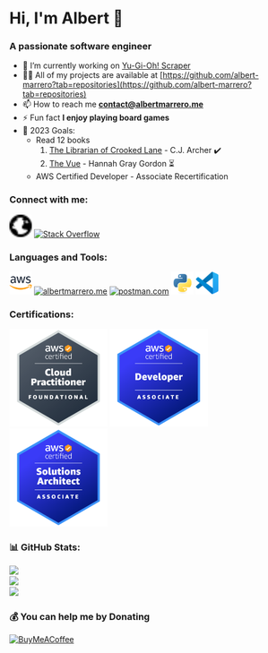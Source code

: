 # Hi, I'm Albert 👋

### A passionate software engineer

- 🔭 I’m currently working on [Yu-Gi-Oh! Scraper](https://github.com/albert-marrero/Yu-Gi-Oh-Scraper)
- 👨‍💻 All of my projects are available at [https://github.com/albert-marrero?tab=repositories](https://github.com/albert-marrero?tab=repositories)
- 📫 How to reach me **contact@albertmarrero.me**
- ⚡ Fun fact **I enjoy playing board games**
- 🥅 2023 Goals:
    * Read 12 books
        1. [The Librarian of Crooked Lane](https://www.goodreads.com/book/show/60054210-the-librarian-of-crooked-lane) - C.J. Archer ✔️
        2. [The Vue](https://www.goodreads.com/book/show/19385238-the-vu) - Hannah Gray Gordon ⏳ 
    * AWS Certified Developer - Associate Recertification

### Connect with me:

[<img alt="albertmarrero.me" width="40px" src="https://raw.githubusercontent.com/iconic/open-iconic/master/svg/globe.svg" />][website]
[<img alt="Stack Overflow" width="40px" src="https://raw.githubusercontent.com/rahuldkjain/github-profile-readme-generator/master/src/images/icons/Social/stack-overflow.svg" style="padding-right:10px;" />][stack-overflow]

### Languages and Tools:
[<img alt="albertmarrero.me" width="40px" src="https://raw.githubusercontent.com/devicons/devicon/master/icons/amazonwebservices/amazonwebservices-original-wordmark.svg" />][aws]
[<img alt="albertmarrero.me" width="40px" src="https://www.vectorlogo.zone/logos/git-scm/git-scm-icon.svg" />][git]
[<img alt="postman.com" width="40px" src="https://www.vectorlogo.zone/logos/getpostman/getpostman-icon.svg" />][postman]
[<img alt="python.org" width="40px" src="https://raw.githubusercontent.com/devicons/devicon/master/icons/python/python-original.svg" />][python]
[<img alt="code.visualstudio" width="40px" src="./icons/visual-studio-code/vscode.svg" />][visual-studio-code]

### Certifications:
[<img alt="aws-certified-cloud-practitioner" width="175px" src="./icons/aws-certified/aws-certified-cloud-practitioner.png" />][aws-certified-cloud-practitioner]
[<img alt="aws-certified-developer-associate" width="175px" src="./icons/aws-certified/aws-certified-developer-associate.png" />][aws-certified-developer-associate]
[<img alt="aws-certified-solutions-architect-associate" width="175px" src="./icons/aws-certified/aws-certified-solutions-architect-associate.png" />][aws-certified-solutions-architect-associate]

### 📊 GitHub Stats:
![](https://github-readme-stats.vercel.app/api?username=Albert-marrero&theme=dark&hide_border=false&include_all_commits=true&count_private=true)<br/>
![](https://github-readme-streak-stats.herokuapp.com/?user=Albert-marrero&theme=dark&hide_border=false)<br/>
![](https://github-readme-stats.vercel.app/api/top-langs/?username=Albert-marrero&theme=dark&hide_border=false&include_all_commits=true&count_private=true&layout=compact)

### 💰 You can help me by Donating
[![BuyMeACoffee](https://img.shields.io/badge/Buy%20Me%20a%20Coffee-ffdd00?style=for-the-badge&logo=buy-me-a-coffee&logoColor=black)](https://buymeacoffee.com/albert.marrero) 

[connect-with-me]: # (Connect with me List)
[stack-overflow]: https://stackoverflow.com/users/9119769
[website]: https://albertmarrero.me

[languages-and-tools]: # (Languages and Tools)
[aws]: https://aws.amazon.com
[git]: https://git-scm.com
[postman]: https://postman.com
[python]: https://www.python.org
[visual-studio-code]: https://code.visualstudio.com

[certifications]: # (Certifications)
[aws-certified-cloud-practitioner]: https://www.credly.com/badges/05ea333b-72ae-45fa-b096-7b69df7fa340/public_url
[aws-certified-developer-associate]: https://www.credly.com/badges/a9551805-5edb-4d66-98f9-db598039e7d3/public_url
[aws-certified-solutions-architect-associate]: https://www.credly.com/badges/7039f5a6-bb79-4eec-8902-8b37f6d5b082/public_url
